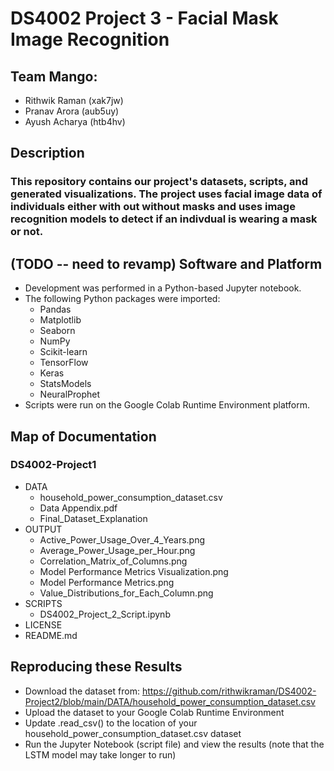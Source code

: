 # DS4002 Project 3 - Facial Mask Image Recognition

## Team Mango:
* Rithwik Raman (xak7jw)
* Pranav Arora (aub5uy)
* Ayush Acharya (htb4hv)

## Description
### This repository contains our project's datasets, scripts, and generated visualizations. The project uses facial image data of individuals either with out without masks and uses image recognition models to detect if an indivdual is wearing a mask or not. 


## (TODO -- need to revamp) Software and Platform
* Development was performed in a Python-based Jupyter notebook.
* The following Python packages were imported:
  * Pandas
  * Matplotlib
  * Seaborn
  * NumPy
  * Scikit-learn
  * TensorFlow
  * Keras
  * StatsModels
  * NeuralProphet
* Scripts were run on the Google Colab Runtime Environment platform.

## Map of Documentation
### DS4002-Project1
* DATA
  * household_power_consumption_dataset.csv
  * Data Appendix.pdf
  * Final_Dataset_Explanation
* OUTPUT
  * Active_Power_Usage_Over_4_Years.png
  * Average_Power_Usage_per_Hour.png
  * Correlation_Matrix_of_Columns.png
  * Model Performance Metrics Visualization.png
  * Model Performance Metrics.png
  * Value_Distributions_for_Each_Column.png
* SCRIPTS
  * DS4002_Project_2_Script.ipynb
* LICENSE
* README.md

## Reproducing these Results
* Download the dataset from: https://github.com/rithwikraman/DS4002-Project2/blob/main/DATA/household_power_consumption_dataset.csv
* Upload the dataset to your Google Colab Runtime Environment
* Update .read_csv() to the location of your household_power_consumption_dataset.csv dataset
* Run the Jupyter Notebook (script file) and view the results (note that the LSTM model may take longer to run) 


